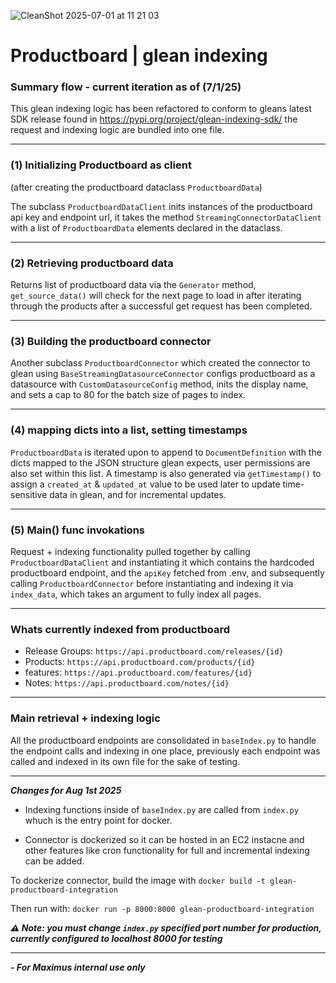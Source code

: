
  ![CleanShot 2025-07-01 at 11 21 03](https://github.com/user-attachments/assets/c8b64c12-b072-4192-b8a5-eb7e04da10d6)

  # Productboard | glean indexing #
  
  ### Summary flow - current iteration as of (7/1/25) ###

  This glean indexing logic has been refactored to conform to gleans latest SDK release found in https://pypi.org/project/glean-indexing-sdk/
  the request and indexing logic are bundled into one file.
  ___
  ### (1) Initializing Productboard as client ###
  (after creating the productboard dataclass `ProductboardData`)
  
  The subclass `ProductboardDataClient` inits instances of the productboard api key and endpoint url, it takes the method `StreamingConnectorDataClient` with a list of `ProductboardData` elements declared in the dataclass.
  ___
  ### (2) Retrieving productboard data ###
  Returns list of productboard data via the `Generator` method, `get_source_data()` will check for the next page to load in after iterating through the products after a successful get request has been completed.
  ___
  ### (3) Building the productboard connector ###
  Another subclass `ProductboardConnector` which created the connector to glean using `BaseStreamingDatasourceConnector` configs productboard as a datasource with `CustomDatasourceConfig` method, inits the display name, and sets a cap to 80 for the batch size of pages to index.
  ___
   ### (4) mapping dicts into a list, setting timestamps ###
   `ProductboardData` is iterated upon to append to `DocumentDefinition` with the dicts mapped to the JSON structure glean expects, user permissions are also set within this list.
    A timestamp is also generated via `getTimestamp()` to assign a `created_at` & `updated_at` value to be used later to update time-sensitive data in glean, and for incremental updates.
  ___
   ### (5) Main() func invokations ###
   Request + indexing functionality pulled together by calling `ProductboardDataClient` and instantiating it which contains the hardcoded productboard endpoint, and the `apiKey` fetched from .env,
   and subsequently calling `ProductboardConnector` before instantiating and indexing it via `index_data`, which takes an argument to fully index all pages.
***
### Whats currently indexed from productboard ###
- Release Groups: `https://api.productboard.com/releases/{id}`
- Products: `https://api.productboard.com/products/{id}`
- features: `https://api.productboard.com/features/{id}`
- Notes: `https://api.productboard.com/notes/{id}`

***
### Main retrieval + indexing logic ###
All the productboard endpoints are consolidated in `baseIndex.py` to handle the endpoint calls and indexing in one place, previously each endpoint was called and indexed in its own file for the sake of testing.
***
***Changes for Aug 1st 2025***

- Indexing functions inside of `baseIndex.py` are called from `index.py` whuch is the entry point for docker.

- Connector is dockerized so it can be hosted in an EC2 instacne and other features like cron functionality for full and incremental indexing can be added.

To dockerize connector, build the image with `docker build -t glean-productboard-integration`

Then run with: `docker run -p 8000:8000 glean-productboard-integration`

***⚠️ Note: you must change `index.py` specified port number for production, currently configured to localhost 8000 for testing***
***

***- For Maximus internal use only***
